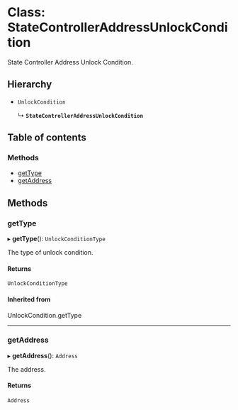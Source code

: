 # Class: StateControllerAddressUnlockCondition

State Controller Address Unlock Condition.

## Hierarchy

- `UnlockCondition`

  ↳ **`StateControllerAddressUnlockCondition`**

## Table of contents

### Methods

- [getType](StateControllerAddressUnlockCondition.md#gettype)
- [getAddress](StateControllerAddressUnlockCondition.md#getaddress)

## Methods

### getType

▸ **getType**(): `UnlockConditionType`

The type of unlock condition.

#### Returns

`UnlockConditionType`

#### Inherited from

UnlockCondition.getType

---

### getAddress

▸ **getAddress**(): `Address`

The address.

#### Returns

`Address`
